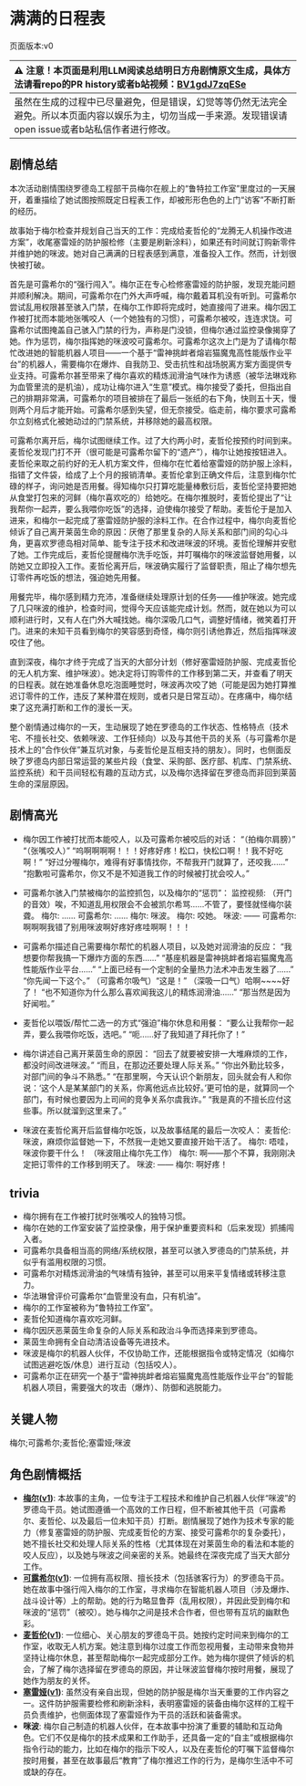 # 满满的日程表
页面版本:v0
 

| :warning: 注意！本页面是利用LLM阅读总结明日方舟剧情原文生成，具体方法请看repo的PR history或者b站视频：[BV1gdJ7zqESe](https://www.bilibili.com/video/BV1gdJ7zqESe/)         |
|:----------------------------|
| 虽然在生成的过程中已尽量避免，但是错误，幻觉等等仍然无法完全避免。所以本页面内容以娱乐为主，切勿当成一手来源。发现错误请open issue或者b站私信作者进行修改。|



## 剧情总结
本次活动剧情围绕罗德岛工程部干员梅尔在舰上的“鲁特拉工作室”里度过的一天展开，着重描绘了她试图按照既定日程表工作，却被形形色色的上门“访客”不断打断的经历。

故事始于梅尔检查并规划自己当天的工作：完成给麦哲伦的“龙腾无人机操作改进方案”，收尾塞雷娅的防护服检修（主要是刷新涂料），如果还有时间就订购新零件并维护她的咪波。她对自己满满的日程表感到满意，准备投入工作。然而，计划很快被打破。

首先是可露希尔的“强行闯入”。梅尔正在专心检修塞雷娅的防护服，发现充能问题并顺利解决。期间，可露希尔在门外大声呼喊，梅尔戴着耳机没有听到。可露希尔尝试乱用权限甚至骇入门禁，在梅尔工作即将完成时，她直接闯了进来。梅尔因工作被打扰而本能地张嘴咬人（一个她独有的习惯），可露希尔被咬，连连求饶。可露希尔试图掩盖自己骇入门禁的行为，声称是门没锁，但梅尔通过监控录像揭穿了她。作为惩罚，梅尔指挥她的咪波咬可露希尔。可露希尔这次上门是为了请梅尔帮忙改进她的智能机器人项目——一个基于“雷神挑衅者熔岩猫魔鬼高性能版作业平台”的机器人，需要梅尔在爆炸、自我防卫、受击抗性和战场脱离方案方面提供专业支持。可露希尔甚至带来了梅尔喜欢的精炼润滑油气味作为诱惑（被华法琳戏称为血管里流的是机油），成功让梅尔进入“生意”模式。梅尔接受了委托，但指出自己的排期非常满，可露希尔的项目被排在了最后一张纸的右下角，快则五十天，慢则两个月后才能开始。可露希尔感到失望，但无奈接受。临走前，梅尔要求可露希尔立刻格式化被她动过的门禁系统，并移除她的最高权限。

可露希尔离开后，梅尔试图继续工作。过了大约两小时，麦哲伦按预约时间到来。麦哲伦发现门打不开（很可能是可露希尔留下的“遗产”），梅尔让她按按钮进入。麦哲伦来取之前约好的无人机方案文件，但梅尔在忙着给塞雷娅的防护服上涂料，指错了文件袋，给成了上个月的报销清单。麦哲伦拿到正确文件后，注意到梅尔忙碌的样子，询问她是否用餐。得知梅尔只打算吃能量棒敷衍后，麦哲伦坚持要把她从食堂打包来的河鲜（梅尔喜欢吃的）给她吃。在梅尔推脱时，麦哲伦提出了“让我帮你一起弄，要么我喂你吃饭”的选择，迫使梅尔接受了帮助。麦哲伦于是加入进来，和梅尔一起完成了塞雷娅防护服的涂料工作。在合作过程中，梅尔向麦哲伦倾诉了自己离开莱茵生命的原因：厌倦了那里复杂的人际关系和部门间的勾心斗角，更喜欢罗德岛相对简单、能专注于技术和改进咪波的环境。麦哲伦理解并安慰了她。工作完成后，麦哲伦提醒梅尔洗手吃饭，并叮嘱梅尔的咪波监督她用餐，以防她又立即投入工作。麦哲伦离开后，咪波确实履行了监督职责，阻止了梅尔想先订零件再吃饭的想法，强迫她先用餐。

用餐完毕，梅尔感到精力充沛，准备继续处理原计划的任务——维护咪波。她完成了几只咪波的维护，检查时间，觉得今天应该能完成计划。然而，就在她以为可以顺利进行时，又有人在门外大喊找她。梅尔深吸几口气，调整好情绪，微笑着打开门。进来的未知干员看到梅尔的笑容感到奇怪，梅尔则引诱他靠近，然后指挥咪波咬住了他。

直到深夜，梅尔才终于完成了当天的大部分计划（修好塞雷娅防护服、完成麦哲伦的无人机方案、维护咪波）。她决定将订购零件的工作移到第二天，并查看了明天的日程表。就在她准备休息吃泡面睡觉时，咪波再次咬了她（可能是因为她打算推迟订零件的工作，违反了某种潜在规则，或者只是日常互动）。在疼痛中，梅尔结束了这充满打断和工作的漫长一天。

整个剧情通过梅尔的一天，生动展现了她在罗德岛的工作状态、性格特点（技术宅、不擅长社交、依赖咪波、工作狂倾向）以及与其他干员的关系（与可露希尔是技术上的“合作伙伴”兼互坑对象，与麦哲伦是互相支持的朋友）。同时，也侧面反映了罗德岛内部日常运营的某些片段（食堂、采购部、医疗部、机库、门禁系统、监控系统）和干员间轻松有趣的互动方式，以及梅尔选择留在罗德岛而非回到莱茵生命的深层原因。
## 剧情高光
- 梅尔因工作被打扰而本能咬人，以及可露希尔被咬后的对话：
  “（拍梅尔肩膀）”
  “（张嘴咬人）”
  “呜啊啊啊啊！！！好疼好疼！松口，快松口啊！！我不好吃啊！”
  “好过分喔梅尔，难得有好事情找你，不帮我开门就算了，还咬我......”
  “抱歉啦可露希尔，你又不是不知道我工作的时候被打扰会咬人。”

- 可露希尔骇入门禁被梅尔的监控抓包，以及梅尔的“惩罚”：
  监控视频: （开门的音效）唉，不知道乱用权限会不会被凯尔希骂......不管了，要怪就怪梅尔装聋。
  梅尔: ......
  可露希尔: ......
  梅尔: 咪波。
  梅尔: 咬她。
  咪波: ——
  可露希尔: 啊啊啊我错了别用咪波啊好疼好疼哇啊啊！！！

- 可露希尔描述自己需要梅尔帮忙的机器人项目，以及她对润滑油的反应：
  “我想要你帮我搞一下爆炸方面的东西......”
  “基座机器是雷神挑衅者熔岩猫魔鬼高性能版作业平台......”
  “上面已经有一个定制的全量热力法术冲击发生器了......”
  “你先闻一下这个。” （可露希尔吸气）“这是！” （深吸一口气）哈啊~~~~好了！
  “也不知道你为什么那么喜欢闻我这儿的精炼润滑油......”
  “那当然是因为好闻啦。”

- 麦哲伦以喂饭/帮忙二选一的方式“强迫”梅尔休息和用餐：
  “要么让我帮你一起弄，要么我喂你吃饭，选吧。”
  “呃......好了我知道了拜托你了！”

- 梅尔讲述自己离开莱茵生命的原因：
  “回去了就要被安排一大堆麻烦的工作，都没时间改进咪波。”
  “而且，在那边还要处理人际关系。”
  “你出外勤比较多，对部门间的争斗不熟悉。”
  “在那里啊，今天认识个新朋友，回头就会有人和你说：‘这个人是某某部门的关系，你离他远点比较好。’更可怕的是，就算同一个部门，有时候也要因为上司间的竞争关系尔虞我诈。”
  “我是真的不擅长应付这些事。所以就溜到这里来了。”

- 咪波在麦哲伦离开后监督梅尔吃饭，以及故事结尾的最后一次咬人：
  麦哲伦: 咪波，麻烦你监督她一下，不然我一走她又要直接开始干活了。
  梅尔: 唔哇，咪波你要干什么！
  （咪波阻止梅尔先工作）
  梅尔: 啊——那个不算，我刚刚决定把订零件的工作移到明天了。
  咪波: ——
  梅尔: 啊好疼！
## trivia
- 梅尔拥有在工作被打扰时张嘴咬人的独特习惯。
- 梅尔在她的工作室安装了监控录像，用于保护重要资料和（后来发现）抓捕闯入者。
- 可露希尔具备相当高的网络/系统权限，甚至可以骇入罗德岛的门禁系统，并似乎有滥用权限的习惯。
- 可露希尔对精炼润滑油的气味情有独钟，甚至可以用来平复情绪或转移注意力。
- 华法琳曾评价可露希尔“血管里没有血，只有机油”。
- 梅尔的工作室被称为“鲁特拉工作室”。
- 麦哲伦知道梅尔喜欢吃河鲜。
- 梅尔因厌恶莱茵生命复杂的人际关系和政治斗争而选择来到罗德岛。
- 莱茵生命拥有全自动清洁设备等先进技术。
- 咪波是梅尔的机器人伙伴，不仅协助工作，还能根据指令或特定情况（如梅尔试图逃避吃饭/休息）进行互动（包括咬人）。
- 可露希尔正在研究一个基于“雷神挑衅者熔岩猫魔鬼高性能版作业平台”的智能机器人项目，需要强大的攻击（爆炸）、防御和逃脱能力。
## 关键人物
梅尔;可露希尔;麦哲伦;塞雷娅;咪波
## 角色剧情概括
-   **[梅尔](../char_v3/char_242_otter.md)([v1](../chars/char_242_otter.md))**: 本故事的主角，一位专注于工程技术和维护自己机器人伙伴“咪波”的罗德岛干员。她试图遵循一个高效的工作日程，但不断被其他干员（可露希尔、麦哲伦、以及最后一位未知干员）打断。剧情展现了她作为技术专家的能力（修复塞雷娅的防护服、完成麦哲伦的方案、接受可露希尔的复杂委托），她不擅长社交和处理人际关系的性格（尤其体现在对莱茵生命的看法和本能的咬人反应），以及她与咪波之间亲密的关系。她最终在深夜完成了当天大部分工作。
-   **[可露希尔](../char_v3/extended_char_ke_lu_xi_er.md)([v1](../chars/extended_char_ke_lu_xi_er.md))**: 一位拥有高权限、擅长技术（包括骇客行为）的罗德岛干员。她在故事中强行闯入梅尔的工作室，寻求梅尔在智能机器人项目（涉及爆炸、战斗设计等）上的帮助。她的行为略显鲁莽（乱用权限），并因此受到梅尔和咪波的“惩罚”（被咬）。她与梅尔之间是技术合作者，但也带有互坑的幽默色彩。
-   **[麦哲伦](../char_v3/char_248_mgllan.md)([v1](../chars/char_248_mgllan.md))**: 一位细心、关心朋友的罗德岛干员。她按约定时间来到梅尔的工作室，收取无人机方案。她注意到梅尔过度工作而忽视用餐，主动带来食物并坚持让梅尔休息，甚至帮助梅尔一起完成部分工作。她为梅尔提供了倾诉的机会，了解了梅尔选择留在罗德岛的原因，并让咪波监督梅尔按时用餐，展现了她作为朋友的关怀。
-   **[塞雷娅](../char_v3/char_202_demkni.md)([v1](../chars/char_202_demkni.md))**: 虽然没有亲自出现，但她的防护服是梅尔当天重要的工作内容之一。这件防护服需要检修和刷新涂料，表明塞雷娅的装备由梅尔这样的工程干员负责维护，也侧面体现了塞雷娅作为干员的活跃和装备需求。
-   **咪波**: 梅尔自己制造的机器人伙伴，在本故事中扮演了重要的辅助和互动角色。它们不仅是梅尔的技术成果和工作助手，还具备一定的“自主”或根据梅尔指令行动的能力，比如在梅尔的指示下咬人，以及在麦哲伦的叮嘱下监督梅尔按时用餐，甚至在故事最后“教育”了梅尔推迟工作的行为，是梅尔生活中不可或缺的存在。